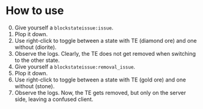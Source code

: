 # How to use

0. Give yourself a `blockstateissue:issue`.
0. Plop it down.
0. Use right-click to toggle between a state with TE (diamond ore) and one without (diorite).
0. Observe the logs.
   Clearly, the TE does not get removed when switching to the other state.
0. Give yourself a `blockstateissue:removal_issue`.
0. Plop it down.
0. Use right-click to toggle between a state with TE (gold ore) and one without (stone).
0. Observe the logs.
   Now, the TE gets removed, but only on the server side, leaving a confused client.
